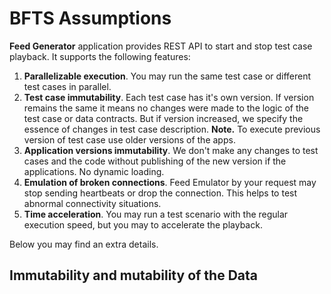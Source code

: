 # BFTS Assumptions

**Feed Generator** application provides REST API to start and stop test case playback. It supports the following features:
1. **Parallelizable execution**. You may run the same test case or different test cases in parallel.
2. **Test case immutability**. Each test case has it's own version. If version remains the same it means no changes
were made to the logic of the test case or data contracts. But if version increased, we specify the essence of changes
in test case description. **Note.** To execute previous version of test case use older versions of the apps.
3. **Application versions immutability**. We don't make any changes to test cases and the code without publishing of
the new version if the applications. No dynamic loading.
4. **Emulation of broken connections**. Feed Emulator by your request may stop sending heartbeats or drop the connection.
This helps to test abnormal connectivity situations.
5. **Time acceleration**. You may run a test scenario with the regular execution speed, but you may to accelerate the
playback.

Below you may find an extra details.

## Immutability and mutability of the Data
